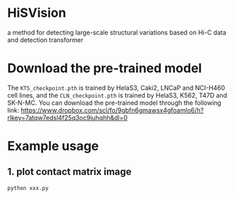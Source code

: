 # HiSVision
a method for detecting large-scale structural variations based on Hi-C data and detection transformer

# Download the pre-trained model
The `KTS_checkpoint.pth` is trained by HelaS3, Caki2, LNCaP and NCI-H460 cell lines, and the `CLN_checkpoint.pth` is trained by HelaS3, K562, T47D and SK-N-MC. You can download the pre-trained model through the following link:
https://www.dropbox.com/scl/fo/9gbfn6gmawsx4gfoamlo6/h?rlkey=7atqw7edsl4f25q3oc9iuhqhh&dl=0

# Example usage
## 1. plot contact matrix image
```
python xxx.py
```
